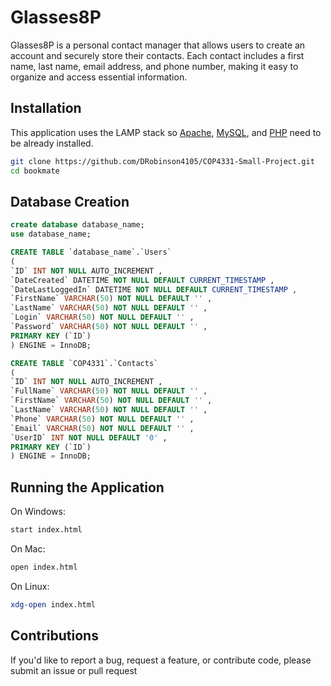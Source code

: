 # Glasses8P
Glasses8P is a personal contact manager that allows users to create an account and securely store their contacts. Each contact includes a first name, last name, email address, and phone number, making it easy to organize and access essential information.

## Installation
This application uses the LAMP stack so [Apache](https://httpd.apache.org/docs/current/install.html), [MySQL](https://www.oracle.com/mysql/technologies/mysql-enterprise-edition-downloads.html), and [PHP](https://www.php.net/manual/en/install.php) need to be already installed.
```bash
git clone https://github.com/DRobinson4105/COP4331-Small-Project.git
cd bookmate
```

## Database Creation
```sql
create database database_name;
use database_name;

CREATE TABLE `database_name`.`Users`
(
`ID` INT NOT NULL AUTO_INCREMENT ,
`DateCreated` DATETIME NOT NULL DEFAULT CURRENT_TIMESTAMP ,
`DateLastLoggedIn` DATETIME NOT NULL DEFAULT CURRENT_TIMESTAMP ,
`FirstName` VARCHAR(50) NOT NULL DEFAULT '' ,
`LastName` VARCHAR(50) NOT NULL DEFAULT '' ,
`Login` VARCHAR(50) NOT NULL DEFAULT '' ,
`Password` VARCHAR(50) NOT NULL DEFAULT '' ,
PRIMARY KEY (`ID`)
) ENGINE = InnoDB;

CREATE TABLE `COP4331`.`Contacts`
(
`ID` INT NOT NULL AUTO_INCREMENT ,
`FullName` VARCHAR(50) NOT NULL DEFAULT '' ,
`FirstName` VARCHAR(50) NOT NULL DEFAULT '' ,
`LastName` VARCHAR(50) NOT NULL DEFAULT '' ,
`Phone` VARCHAR(50) NOT NULL DEFAULT '' ,
`Email` VARCHAR(50) NOT NULL DEFAULT '' ,
`UserID` INT NOT NULL DEFAULT '0' ,
PRIMARY KEY (`ID`)
) ENGINE = InnoDB;
```

## Running the Application
On Windows:
```bash
start index.html
```

On Mac:
```bash
open index.html
```

On Linux:
```bash
xdg-open index.html
```

## Contributions
If you'd like to report a bug, request a feature, or contribute code, please submit an issue or pull request